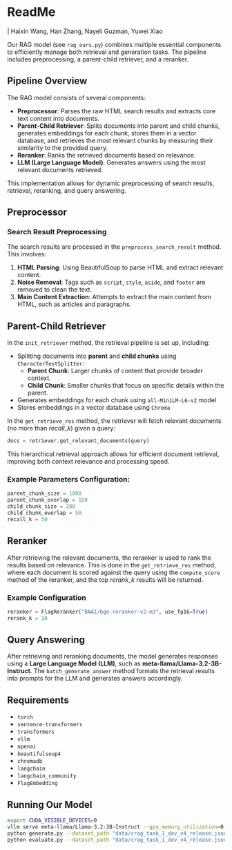 # ReadMe
| Haixin Wang, Han Zhang, Nayeli Guzman, Yuwei Xiao

Our RAG model (see `rag_ours.py`) combines multiple essential components to efficiently manage both retrieval and generation tasks. The pipeline includes preprocessing, a parent-child retriever, and a reranker.

## Pipeline Overview

The RAG model consists of several components:
- **Preprocessor**: Parses the raw HTML search results and extracts core text content into documents.
- **Parent-Child Retriever**: Splits documents into parent and child chunks, generates embeddings for each chunk, stores them in a vector database, and retrieves the most relevant chunks by measuring their similarity to the provided query.
- **Reranker**: Ranks the retrieved documents based on relevance.
- **LLM (Large Language Model)**: Generates answers using the most relevant documents retrieved.

This implementation allows for dynamic preprocessing of search results, retrieval, reranking, and query answering.

## Preprocessor

### Search Result Preprocessing
The search results are processed in the `preprocess_search_result` method. This involves:
1. **HTML Parsing**: Using BeautifulSoup to parse HTML and extract relevant content.
2. **Noise Removal**: Tags such as `script`, `style`, `aside`, and `footer` are removed to clean the text.
3. **Main Content Extraction**: Attempts to extract the main content from HTML, such as articles and paragraphs.


## Parent-Child Retriever

In the `init_retriever` method, the retrieval pipeline is set up, including:
- Splitting documents into **parent** and **child chunks** using `CharacterTextSplitter`:
    - **Parent Chunk**: Larger chunks of content that provide broader context.
    - **Child Chunk**: Smaller chunks that focus on specific details within the parent.
- Generates embeddings for each chunk using `all-MiniLM-L6-v2` model
- Stores embeddings in a vector database using `Chroma`

In the `get_retrieve_res` method, the retriever will fetch relevant documents (no more than $recall\_k$) given a query:
```python
docs = retriever.get_relevant_documents(query)
```

This hierarchical retrieval approach allows for efficient document retrieval, improving both context relevance and processing speed.

### Example Parameters Configuration:
```python
parent_chunk_size = 1000
parent_chunk_overlap = 150
child_chunk_size = 200
child_chunk_overlap = 50
recall_k = 50
```

## Reranker

After retrieving the relevant documents, the reranker is used to rank the results based on relevance. This is done in the `get_retrieve_res` method, where each document is scored against the query using the `compute_score` method of the reranker, and the top $rerank\_k$ results will be returned.

### Example Configuration
```python
reranker = FlagReranker("BAAI/bge-reranker-v2-m3", use_fp16=True)
rerank_k = 10
```

## Query Answering

After retrieving and reranking documents, the model generates responses using a **Large Language Model (LLM)**, such as **meta-llama/Llama-3.2-3B-Instruct**. The `batch_generate_answer` method formats the retrieval results into prompts for the LLM and generates answers accordingly.

## Requirements
- `torch`
- `sentence-transformers`
- `transformers`
- `vllm`
- `openai`
- `beautifulsoup4`
- `chromadb`
- `langchain`
- `langchain_community`
- `FlagEmbedding`

## Running Our Model
```sh
export CUDA_VISIBLE_DEVICES=0
vllm serve meta-llama/Llama-3.2-3B-Instruct --gpu_memory_utilization=0.85 --tensor_parallel_size=1 --dtype="half" --port=8088 --enforce_eager --max_model_len=4096
python generate.py --dataset_path "data/crag_task_1_dev_v4_release.jsonl.bz2" --split 1 --model_name "rag_ours" --llm_name "meta-llama/Llama-3.2-3B-Instruct" --is_server --vllm_server "http://localhost:8088/v1"
python evaluate.py --dataset_path "data/crag_task_1_dev_v4_release.jsonl.bz2" --model_name "rag_ours" --llm_name "meta-llama/Llama-3.2-3B-Instruct" --is_server --vllm_server "http://localhost:8088/v1" --max_retries 10
```
